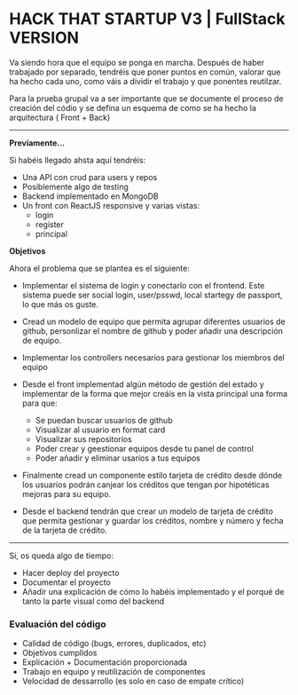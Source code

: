 # HACK THAT STARTUP V3 | FullStack VERSION

Va siendo hora que el equipo se ponga en marcha. Después de haber trabajado por separado, tendréis que poner puntos en común, valorar que ha hecho cada uno, como váis a dividir el trabajo y que ponentes reutilzar.

Para la prueba grupal va a ser importante que se documente el proceso de creación del códio y se defina un esquema de como se ha hecho la arquitectura ( Front + Back)

----

**Previamente...**

Si habéis llegado ahsta aquí tendréis:

- Una API con crud para users y repos
- Posiblemente algo de testing
- Backend implementado en MongoDB
- Un front con ReactJS responsive y varias vistas:
    - login
    - register
    - principal

**Objetivos**

Ahora el problema que se plantea es el siguiente:

- Implementar el sistema de login y conectarlo con el frontend. Este sistema puede ser social login, user/psswd, local startegy de passport, lo que más os guste.

- Cread un modelo de equipo que permita agrupar diferentes usuarios de github, personlizar el nombre de github y poder añadir una descripción de equipo.

- Implementar los controllers necesarios para gestionar los miembros del equipo

- Desde el front implementad algún método de gestión del estado y implementar de la forma que mejor creáis en la vista principal una forma para que:

    - Se puedan buscar usuarios de github
    - Visualizar al usuario en format card
    - Visualizar sus repositorios
    - Poder crear y geestionar equipos desde tu panel de control
    - Poder añadir y eliminar usarios a tus equipos

- Finalmente cread un componente estilo tarjeta de crédito desde dónde los usuarios podrán canjear los créditos que tengan por hipotéticas mejoras para su equipo.
- Desde el backend tendrán que crear un modelo de tarjeta de crédito que permita gestionar y guardar los créditos, nombre y número y fecha de la tarjeta de crédito.

----

Sí, os queda algo de tiempo:

- Hacer deploy del proyecto
- Documentar el proyecto
- Añadir una explicación de cómo lo habéis implementado y el porqué de tanto la parte visual como del backend

### Evaluación del código

- Calidad de código (bugs, errores, duplicados, etc)
- Objetivos cumplidos
- Explicación + Documentación proporcionada
- Trabajo en equipo y reutilización de componentes
- Velocidad de dessarrollo (es solo en caso de empate crítico)